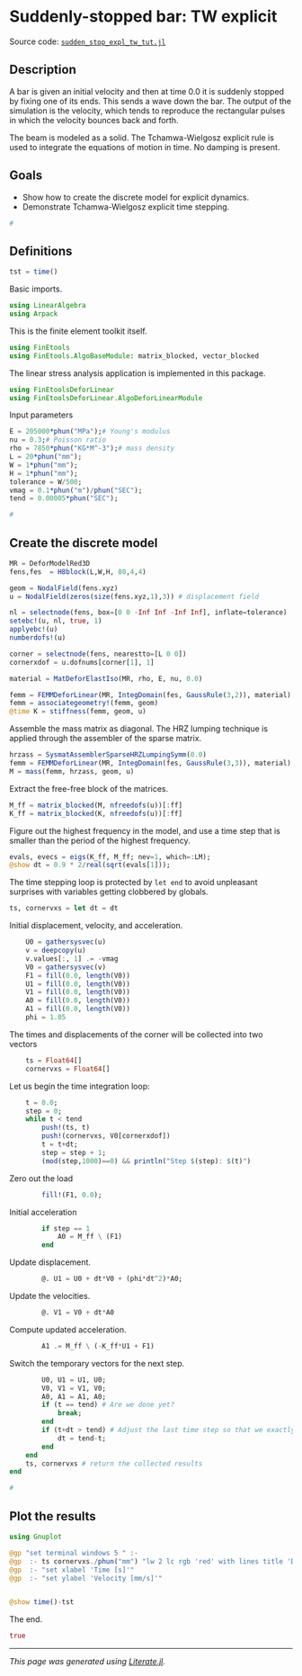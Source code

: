 # Suddenly-stopped bar: TW explicit

Source code: [`sudden_stop_expl_tw_tut.jl`](sudden_stop_expl_tw_tut.jl)

## Description

A bar is given an initial velocity and then at time 0.0 it is
suddenly stopped by fixing one of its ends. This sends a wave down the bar.
The output of the simulation is the velocity, which tends to reproduce
the rectangular pulses in which the velocity bounces back and forth.

The beam is modeled as a solid. The Tchamwa-Wielgosz explicit rule
is used to integrate the equations of motion in time. No damping is present.

## Goals

- Show how to create the discrete model for explicit dynamics.
- Demonstrate  Tchamwa-Wielgosz explicit time stepping.

````julia
#
````

## Definitions

````julia
tst = time()
````

Basic imports.

````julia
using LinearAlgebra
using Arpack
````

This is the finite element toolkit itself.

````julia
using FinEtools
using FinEtools.AlgoBaseModule: matrix_blocked, vector_blocked
````

The linear stress analysis application is implemented in this package.

````julia
using FinEtoolsDeforLinear
using FinEtoolsDeforLinear.AlgoDeforLinearModule
````

Input parameters

````julia
E = 205000*phun("MPa");# Young's modulus
nu = 0.3;# Poisson ratio
rho = 7850*phun("KG*M^-3");# mass density
L = 20*phun("mm");
W = 1*phun("mm");
H = 1*phun("mm");
tolerance = W/500;
vmag = 0.1*phun("m")/phun("SEC");
tend = 0.00005*phun("SEC");

#
````

## Create the discrete model

````julia
MR = DeforModelRed3D
fens,fes  = H8block(L,W,H, 80,4,4)

geom = NodalField(fens.xyz)
u = NodalField(zeros(size(fens.xyz,1),3)) # displacement field

nl = selectnode(fens, box=[0 0 -Inf Inf -Inf Inf], inflate=tolerance)
setebc!(u, nl, true, 1)
applyebc!(u)
numberdofs!(u)

corner = selectnode(fens, nearestto=[L 0 0])
cornerxdof = u.dofnums[corner[1], 1]

material = MatDeforElastIso(MR, rho, E, nu, 0.0)

femm = FEMMDeforLinear(MR, IntegDomain(fes, GaussRule(3,2)), material)
femm = associategeometry!(femm, geom)
@time K = stiffness(femm, geom, u)
````

Assemble the mass matrix as diagonal. The HRZ lumping technique is
applied through the assembler of the sparse matrix.

````julia
hrzass = SysmatAssemblerSparseHRZLumpingSymm(0.0)
femm = FEMMDeforLinear(MR, IntegDomain(fes, GaussRule(3,3)), material)
M = mass(femm, hrzass, geom, u)
````

Extract the free-free block of the matrices.

````julia
M_ff = matrix_blocked(M, nfreedofs(u))[:ff]
K_ff = matrix_blocked(K, nfreedofs(u))[:ff]
````

Figure out the highest frequency in the model, and use a time step that is
smaller than the period of the highest frequency.

````julia
evals, evecs = eigs(K_ff, M_ff; nev=1, which=:LM);
@show dt = 0.9 * 2/real(sqrt(evals[1]));
````

The time stepping loop is protected by `let end` to avoid unpleasant surprises
with variables getting clobbered by globals.

````julia
ts, cornervxs = let dt = dt
````

Initial displacement, velocity, and acceleration.

````julia
    U0 = gathersysvec(u)
    v = deepcopy(u)
    v.values[:, 1] .= -vmag
    V0 = gathersysvec(v)
    F1 = fill(0.0, length(V0))
    U1 = fill(0.0, length(V0))
    V1 = fill(0.0, length(V0))
    A0 = fill(0.0, length(V0))
    A1 = fill(0.0, length(V0))
    phi = 1.05
````

The times and displacements of the corner will be collected into two vectors

````julia
    ts = Float64[]
    cornervxs = Float64[]
````

Let us begin the time integration loop:

````julia
    t = 0.0;
    step = 0;
    while t < tend
        push!(ts, t)
        push!(cornervxs, V0[cornerxdof])
        t = t+dt;
        step = step + 1;
        (mod(step,1000)==0) && println("Step $(step): $(t)")
````

Zero out the load

````julia
        fill!(F1, 0.0);
````

Initial acceleration

````julia
        if step == 1
            A0 = M_ff \ (F1)
        end
````

Update displacement.

````julia
        @. U1 = U0 + dt*V0 + (phi*dt^2)*A0;
````

Update the velocities.

````julia
        @. V1 = V0 + dt*A0
````

Compute updated acceleration.

````julia
        A1 .= M_ff \ (-K_ff*U1 + F1)
````

Switch the temporary vectors for the next step.

````julia
        U0, U1 = U1, U0;
        V0, V1 = V1, V0;
        A0, A1 = A1, A0;
        if (t == tend) # Are we done yet?
            break;
        end
        if (t+dt > tend) # Adjust the last time step so that we exactly reach tend
            dt = tend-t;
        end
    end
    ts, cornervxs # return the collected results
end

#
````

## Plot the results

````julia
using Gnuplot

@gp "set terminal windows 5 " :-
@gp  :- ts cornervxs./phun("mm") "lw 2 lc rgb 'red' with lines title 'Displacement of the corner' "
@gp  :- "set xlabel 'Time [s]'"
@gp  :- "set ylabel 'Velocity [mm/s]'"


@show time()-tst
````

The end.

````julia
true
````

---

*This page was generated using [Literate.jl](https://github.com/fredrikekre/Literate.jl).*

